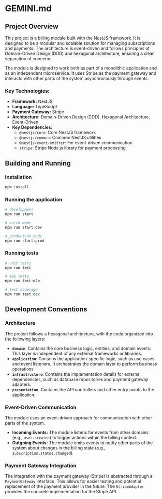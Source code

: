# GEMINI.md

## Project Overview

This project is a billing module built with the NestJS framework. It is designed to be a modular and scalable solution for managing subscriptions and payments. The architecture is event-driven and follows principles of Domain-Driven Design (DDD) and hexagonal architecture, ensuring a clear separation of concerns.

The module is designed to work both as part of a monolithic application and as an independent microservice. It uses Stripe as the payment gateway and interacts with other parts of the system asynchronously through events.

### Key Technologies:

*   **Framework:** NestJS
*   **Language:** TypeScript
*   **Payment Gateway:** Stripe
*   **Architecture:** Domain-Driven Design (DDD), Hexagonal Architecture, Event-Driven
*   **Key Dependencies:**
    *   `@nestjs/core`: Core NestJS framework
    *   `@nestjs/common`: Common NestJS utilities
    *   `@nestjs/event-emitter`: For event-driven communication
    *   `stripe`: Stripe Node.js library for payment processing

## Building and Running

### Installation

```bash
npm install
```

### Running the application

```bash
# development
npm run start

# watch mode
npm run start:dev

# production mode
npm run start:prod
```

### Running tests

```bash
# unit tests
npm run test

# e2e tests
npm run test:e2e

# test coverage
npm run test:cov
```

## Development Conventions

### Architecture

The project follows a hexagonal architecture, with the code organized into the following layers:

*   **`domain`**: Contains the core business logic, entities, and domain events. This layer is independent of any external frameworks or libraries.
*   **`application`**: Contains the application-specific logic, such as use cases and event listeners. It orchestrates the domain layer to perform business operations.
*   **`infrastructure`**: Contains the implementation details for external dependencies, such as database repositories and payment gateway adapters.
*   **`presentation`**: Contains the API controllers and other entry points to the application.

### Event-Driven Communication

The module uses an event-driven approach for communication with other parts of the system.

*   **Incoming Events:** The module listens for events from other domains (e.g., `user.created`) to trigger actions within the billing context.
*   **Outgoing Events:** The module emits events to notify other parts of the system about changes in the billing state (e.g., `subscription.status.changed`).

### Payment Gateway Integration

The integration with the payment gateway (Stripe) is abstracted through a `PaymentGateway` interface. This allows for easier testing and potential replacement of the payment provider in the future. The `StripeAdapter` provides the concrete implementation for the Stripe API.
